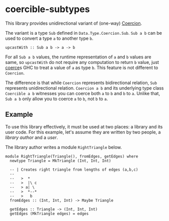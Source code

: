 # coercible-subtypes

This library provides unidirectional variant of (one-way) [Coercion](https://hackage.haskell.org/package/base-4.12.0.0/docs/Data-Type-Coercion.html).

The variant is a type `Sub` defined in `Data.Type.Coercion.Sub`.
`Sub a b` can be used to convert a type `a` to another type `b`.

```
upcastWith :: Sub a b -> a -> b
```

For all `Sub a b` values, the runtime representation of `a` and
`b` values are same, so `upcastWith` do not require any computation
to return `b` value, just [coerce](https://hackage.haskell.org/package/base-4.12.0.0/docs/Data-Coerce.html)s
GHC to treat a value of `a` as type `b`.
This feature is not different to `Coercion`.

The difference is that while `Coercion` represents
bidirectional relation, `Sub` represents unidirectional relation.
`Coercion a b` and its underlying type class `Coercible a b` witnesses you can coerce both `a` to `b` and `b` to `a`.
Unlike that, `Sub a b` only allow you to coerce `a` to `b`, not `b` to `a`.
## Example

To use this library effectively, it must be used at two places: a library
and its user code. For this example, let's assume they are written by two people,
a *library author* and a *user*.

The library author writes a module `RightTriangle` below.

```
module RightTriangle(Triangle(), fromEdges, getEdges) where
  newtype Triangle = MkTriangle (Int, Int, Int)
  
  -- | Creates right triangle from lengths of edges (a,b,c)
  --   
  --   >  *
  --   >  |\ c
  --   > a| \
  --   >  *--*
  --   >   b
  fromEdges :: (Int, Int, Int) -> Maybe Triangle
  
  getEdges :: Triangle -> (Int, Int, Int)
  getEdges (MkTriangle edges) = edges
```

